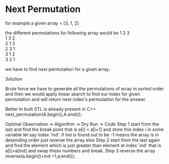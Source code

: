 # Next Permutation 
for example a given array = [3, 1, 2]

the different permutations for following array would be 
1 2 3\
1 3 2\
2 1 3\
2 3 1\
3 1 2\
3 2 1

we have to find next permutation for a given array.

*Solution*

Brute force
we have to generate all the permutations of array in sorted order and then we would apply linear search to find our index for given permutation and will return next index's permutation for the answer.

Better
In built STL is already present in C++ 
next_permutation(A.begin(),A.end());

Optimal
Observation -> Algorithm -> Dry Run -> Code
Step 1 start from the last and find the break point that is a[i] < a[i+1] and store this index i in some variable let say index 'ind'.
       if ind is found out to be -1 means the array is in desending order just reverse the array
       else
Step 2 start from the last again and find the element which is just greater than element at index 'ind' that is a[i]>a[ind] and swap these numbers and break.
Step 3 reverse the array reverse(a.begin()+ind +1,a.end());


